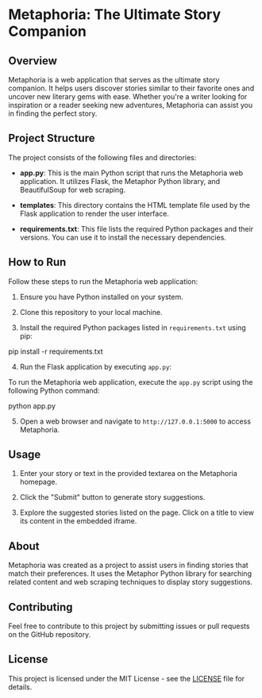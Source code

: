 # Metaphoria: The Ultimate Story Companion

## Overview

Metaphoria is a web application that serves as the ultimate story companion. It helps users discover stories similar to their favorite ones and uncover new literary gems with ease. Whether you're a writer looking for inspiration or a reader seeking new adventures, Metaphoria can assist you in finding the perfect story.

## Project Structure

The project consists of the following files and directories:

- **app.py**: This is the main Python script that runs the Metaphoria web application. It utilizes Flask, the Metaphor Python library, and BeautifulSoup for web scraping.

- **templates**: This directory contains the HTML template file used by the Flask application to render the user interface.

- **requirements.txt**: This file lists the required Python packages and their versions. You can use it to install the necessary dependencies.

## How to Run

Follow these steps to run the Metaphoria web application:

1. Ensure you have Python installed on your system.

2. Clone this repository to your local machine.

3. Install the required Python packages listed in `requirements.txt` using pip:

pip install -r requirements.txt

4. Run the Flask application by executing `app.py`:

To run the Metaphoria web application, execute the `app.py` script using the following Python command:

python app.py

5. Open a web browser and navigate to `http://127.0.0.1:5000` to access Metaphoria.

## Usage

1. Enter your story or text in the provided textarea on the Metaphoria homepage.

2. Click the "Submit" button to generate story suggestions.

3. Explore the suggested stories listed on the page. Click on a title to view its content in the embedded iframe.

## About

Metaphoria was created as a project to assist users in finding stories that match their preferences. It uses the Metaphor Python library for searching related content and web scraping techniques to display story suggestions.

## Contributing

Feel free to contribute to this project by submitting issues or pull requests on the GitHub repository.

## License

This project is licensed under the MIT License - see the [LICENSE](LICENSE) file for details.

